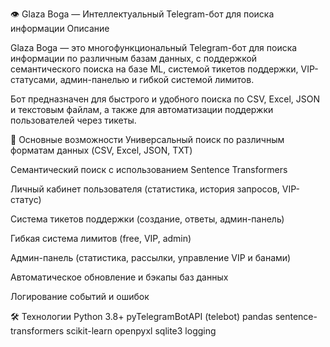 
👁️ Glaza Boga — Интеллектуальный Telegram-бот для поиска информации
Описание

Glaza Boga — это многофункциональный Telegram-бот для поиска информации по различным базам данных, с поддержкой семантического поиска на базе ML, системой тикетов поддержки, VIP-статусами, админ-панелью и гибкой системой лимитов.

Бот предназначен для быстрого и удобного поиска по CSV, Excel, JSON и текстовым файлам, а также для автоматизации поддержки пользователей через тикеты.

🚀 Основные возможности
Универсальный поиск по различным форматам данных (CSV, Excel, JSON, TXT)

Семантический поиск с использованием Sentence Transformers

Личный кабинет пользователя (статистика, история запросов, VIP-статус)

Система тикетов поддержки (создание, ответы, админ-панель)

Гибкая система лимитов (free, VIP, admin)

Админ-панель (статистика, рассылки, управление VIP и банами)

Автоматическое обновление и бэкапы баз данных

Логирование событий и ошибок

🛠️ Технологии
Python 3.8+
pyTelegramBotAPI (telebot)
pandas
sentence-transformers
scikit-learn
openpyxl
sqlite3
logging

